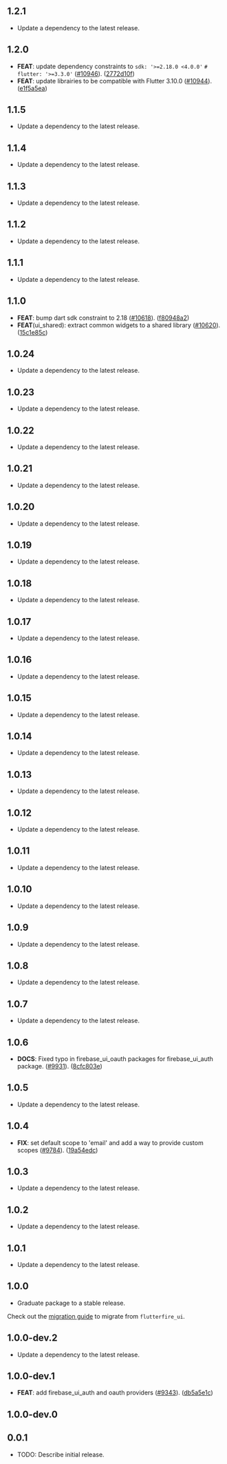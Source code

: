 ## 1.2.1

- Update a dependency to the latest release.

## 1.2.0

- **FEAT**: update dependency constraints to `sdk: '>=2.18.0 <4.0.0'` `# flutter: '>=3.3.0'` ([#10946](https://github.com/firebase/flutterfire/issues/10946)). ([2772d10f](https://github.com/firebase/flutterfire/commit/2772d10fe510dcc28ec2d37a26b266c935699fa6))
- **FEAT**: update librairies to be compatible with Flutter 3.10.0 ([#10944](https://github.com/firebase/flutterfire/issues/10944)). ([e1f5a5ea](https://github.com/firebase/flutterfire/commit/e1f5a5ea798c54f19d1d2f7b8f2250f8819f44b7))

## 1.1.5

- Update a dependency to the latest release.

## 1.1.4

- Update a dependency to the latest release.

## 1.1.3

- Update a dependency to the latest release.

## 1.1.2

- Update a dependency to the latest release.

## 1.1.1

- Update a dependency to the latest release.

## 1.1.0

- **FEAT**: bump dart sdk constraint to 2.18 ([#10618](https://github.com/firebase/flutterfire/issues/10618)). ([f80948a2](https://github.com/firebase/flutterfire/commit/f80948a28b62eead358bdb900d5a0dfb97cebb33))
- **FEAT**(ui_shared): extract common widgets to a shared library ([#10620](https://github.com/firebase/flutterfire/issues/10620)). ([15c1e85c](https://github.com/firebase/flutterfire/commit/15c1e85c5dae8e9884d321fde4a1217bc21cd6c8))

## 1.0.24

- Update a dependency to the latest release.

## 1.0.23

- Update a dependency to the latest release.

## 1.0.22

- Update a dependency to the latest release.

## 1.0.21

- Update a dependency to the latest release.

## 1.0.20

- Update a dependency to the latest release.

## 1.0.19

- Update a dependency to the latest release.

## 1.0.18

- Update a dependency to the latest release.

## 1.0.17

- Update a dependency to the latest release.

## 1.0.16

- Update a dependency to the latest release.

## 1.0.15

- Update a dependency to the latest release.

## 1.0.14

- Update a dependency to the latest release.

## 1.0.13

- Update a dependency to the latest release.

## 1.0.12

- Update a dependency to the latest release.

## 1.0.11

- Update a dependency to the latest release.

## 1.0.10

- Update a dependency to the latest release.

## 1.0.9

- Update a dependency to the latest release.

## 1.0.8

- Update a dependency to the latest release.

## 1.0.7

- Update a dependency to the latest release.

## 1.0.6

- **DOCS**: Fixed typo in firebase_ui_oauth packages for firebase_ui_auth package. ([#9931](https://github.com/firebase/flutterfire/issues/9931)). ([8cfc803e](https://github.com/firebase/flutterfire/commit/8cfc803eea8103701aeb1791d00c743582ccdb40))

## 1.0.5

- Update a dependency to the latest release.

## 1.0.4

- **FIX**: set default scope to 'email' and add a way to provide custom scopes ([#9784](https://github.com/firebase/flutterfire/issues/9784)). ([19a54edc](https://github.com/firebase/flutterfire/commit/19a54edc5921e567cfc22f1f55240c2f0b5fa56c))

## 1.0.3

- Update a dependency to the latest release.

## 1.0.2

- Update a dependency to the latest release.

## 1.0.1

- Update a dependency to the latest release.

## 1.0.0

- Graduate package to a stable release.

Check out the [migration guide](https://github.com/firebase/flutterfire/blob/master/packages/firebase_ui_auth/doc/migration.md) to migrate from `flutterfire_ui`.

## 1.0.0-dev.2

- Update a dependency to the latest release.

## 1.0.0-dev.1

- **FEAT**: add firebase_ui_auth and oauth providers ([#9343](https://github.com/firebase/flutterfire/issues/9343)). ([db5a5e1c](https://github.com/firebase/flutterfire/commit/db5a5e1c37defa47f18784176d165e3546efa778))

## 1.0.0-dev.0

## 0.0.1

- TODO: Describe initial release.
